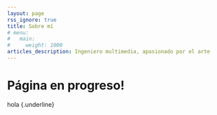 ```yaml
---
layout: page
rss_ignore: true
title: Sobre mí
# menu:
#   main:
#     weight: 1000
articles_description: Ingeniero multimedia, apasionado por el arte
---
```


# Página en progreso!

hola
{.underline}

<!-- 
ESPAÑOOOOL
We are here for learning. I personally think that is a positive philosophy, because it means that no matter what is coming to your life, positive 
I think it
each day, when it comes to your mind, your habilities

I'm amazed by today's possibilities


Index `ref`: {{< ref "index.html" >}}
<br>
<br>
Index relref: {{< relref "index.html" >}}

(about.md) This is a demonstration site for the Hugo Gallery theme.





❗❗❗Aquí escribiría sobre mí.

> Hello, my names is Óscar (Suzuka Ka on the internet 🌍)

Mi filosofía de trabajo, mis valores, hobbies, mis motivaciones

"Learning"


Pasarlo bien 
Las cosas que hacemos se impregnan de nuestra actitud.

![texto](/images/yo.jpg)

Las imágenes de la calavera están en:
``C:\Users\Oscar\Desktop\BLENDER PROJECTS\GP Particles Animations\IMAGES RENDERED``

"Multimedia engineer 🧠 with a passion 🧡 for arts 🎨 that loves game development 🎮"


Poner también cosas como el logo del Grease Pencil Groups

Poner apartado de UI y cosas así:
Creo que es importante que 

Me gusta la psicología

Entrenado para aprender. From my experience, some people tend to refuese

Aprender es como navegar por un oceano en el que al principio está revuelto, te sientes

Sinceramente creo que una de las claves para no abandonar algo es sentirte capaz, que cuando comiences a dominar tanto, el mar se calmará

Hobbies:
Graffiti


No creo que haya una fuerza superior que nos haga venir a la vida a aprender C# o Python (bueno, C++ tal vez)



- In my humble opinion, one of today's biggest challenges when it comes to gamedevelopment (or any media) is to catch the attention. I do think that personality plays a big role

Im not interested in being a clone of a clone


Hablar del tutorial de BBullet, de lo orgulloso que estaba de que estuviera tan integrado.


> NOTA

mmmm home.md
Si la imagen tiene espacios, meter la url entre <>
</images/yo - copia.jpg>:
![hola](</images/yo - copia.jpg>)
</images/yo.jpg> o /images/yo.jpg
![hola](</images/yo.jpg>)

hola soy el indexx -->